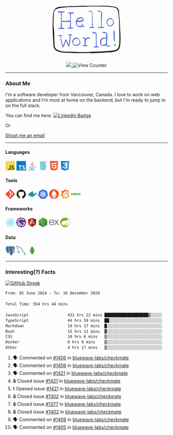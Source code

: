 <div align="center">
    <img src="./img/hello_world.webp" height="200px" width="">
    <div>
        <a href="https://www.linkedin.com/in/ajhollid">
            <img src="https://img.shields.io/badge/LinkedIn-blue"/>
        </a>
        <img src="https://komarev.com/ghpvc/?username=ajhollid&color=yellow" alt="View Counter">
    </div>
</div>

---

### About Me

I'm a software developer from Vancouver, Canada. I love to work on web applications and I'm most at home on the backend, but I'm ready to jump in on the full stack.

You can find me here: [![Linkedin Badge](https://img.shields.io/badge/-ajhollid-blue?style=flat&logo=Linkedin&logoColor=white)](https://www.linkedin.com/in/ajhollid)

Or

[Shoot me an email](mailto:ajhollid@gmail.com)

---

#### Languages

<div>
    <img src="./img/devicons/javascript-original.svg" width=30 height=30 alt="JavaScript">
    <img src="/img/devicons/typescript-original.svg" width=30 height=30 alt="TypeScript">
    <img src="./img/devicons/java-original.svg" width=30 height=30 alt="Java">
    <img src="./img/devicons/go-original.svg" width=30 height=30 alt="Golang">
    <img src="./img/devicons/html5-original.svg" width=30 height=30 alt="HTML 5">
    <img src="./img/devicons/css3-original.svg" width=30 height=30 alt="CSS 3">
</div>

#### Tools

<div>
    <img src="./img/devicons/git-original.svg" width=30 height=30 alt="Git">
    <img src="./img/devicons/github-original.svg" width=30 height=30 alt="Github">
    <img src="./img/devicons/docker-original.svg" width=30 
    height=30 alt="Docker">
    <img src="./img/devicons/kubernetes-original.svg" width=30 height=30 alt="K8">
    <img src="./img/devicons/prometheus-original.svg" width=30 height=30 alt="Prometheus">
    <img src="./img/devicons/grafana-original.svg" width=30 height=30 alt="Grafana">
    <img src="./img/devicons/nginx-original.svg" width=30 height=30 alt="Nginx">
</div>

#### Frameworks

<div>
    <img src="./img/devicons/react-original.svg" width=30 height=30 alt="React">
    <img src="./img/devicons/gatsby-original.svg" width=30 height=30 alt="Gatsby">
    <img src="./img/devicons/angularjs-original.svg" width=30 height=30 alt="AngularJS">
    <img src="./img/devicons/nodejs-original.svg" width=30 height=30 alt="NodeJS">
    <img src="./img/devicons/express-original.svg" width=30 height=30 alt="Express">
    <img src="./img/devicons/spring-original.svg" width=30 height=30 alt="Spring">
</div>

#### Data

<div>
    <img src="./img/devicons/postgresql-original.svg" width=30 height=30 alt="Postgresql">
    <img src="./img/devicons/mysql-original.svg" width=30 height=30 alt="Mysql">
    <img src="./img/devicons/mongodb-original.svg" width=30 height=30 alt="MongoDB">
</div>

---

### Interesting(?) Facts

[![GitHub Streak](http://github-readme-streak-stats.herokuapp.com?user=ajhollid)](https://git.io/streak-stats)

 <!--START_SECTION:waka-->

```txt
From: 05 June 2024 - To: 16 December 2024

Total Time: 554 hrs 44 mins

JavaScript                 431 hrs 22 mins ███████████████████▒░░░░░   77.16 %
TypeScript                 44 hrs 59 mins  ██░░░░░░░░░░░░░░░░░░░░░░░   08.05 %
Markdown                   19 hrs 17 mins  █░░░░░░░░░░░░░░░░░░░░░░░░   03.45 %
Bash                       15 hrs 11 mins  ▓░░░░░░░░░░░░░░░░░░░░░░░░   02.72 %
CSS                        10 hrs 6 mins   ▒░░░░░░░░░░░░░░░░░░░░░░░░   01.81 %
Docker                     6 hrs 9 mins    ▒░░░░░░░░░░░░░░░░░░░░░░░░   01.10 %
Other                      4 hrs 17 mins   ▒░░░░░░░░░░░░░░░░░░░░░░░░   00.77 %
```

<!--END_SECTION:waka-->


<!--START_SECTION:activity-->
1. 🗣 Commented on [#1406](https://github.com/bluewave-labs/checkmate/pull/1406#issuecomment-2549333190) in [bluewave-labs/checkmate](https://github.com/bluewave-labs/checkmate)
2. 🗣 Commented on [#1406](https://github.com/bluewave-labs/checkmate/pull/1406#issuecomment-2549313594) in [bluewave-labs/checkmate](https://github.com/bluewave-labs/checkmate)
3. 🗣 Commented on [#1421](https://github.com/bluewave-labs/checkmate/issues/1421#issuecomment-2549258511) in [bluewave-labs/checkmate](https://github.com/bluewave-labs/checkmate)
4. 🔒 Closed issue [#1421](https://github.com/bluewave-labs/checkmate/issues/1421) in [bluewave-labs/checkmate](https://github.com/bluewave-labs/checkmate)
5. ❗ Opened issue [#1421](https://github.com/bluewave-labs/checkmate/issues/1421) in [bluewave-labs/checkmate](https://github.com/bluewave-labs/checkmate)
6. 🔒 Closed issue [#1302](https://github.com/bluewave-labs/checkmate/issues/1302) in [bluewave-labs/checkmate](https://github.com/bluewave-labs/checkmate)
7. 🔒 Closed issue [#1377](https://github.com/bluewave-labs/checkmate/issues/1377) in [bluewave-labs/checkmate](https://github.com/bluewave-labs/checkmate)
8. 🔒 Closed issue [#1402](https://github.com/bluewave-labs/checkmate/issues/1402) in [bluewave-labs/checkmate](https://github.com/bluewave-labs/checkmate)
9. 🗣 Commented on [#1409](https://github.com/bluewave-labs/checkmate/pull/1409#issuecomment-2549224809) in [bluewave-labs/checkmate](https://github.com/bluewave-labs/checkmate)
10. 🗣 Commented on [#1405](https://github.com/bluewave-labs/checkmate/pull/1405#issuecomment-2549222724) in [bluewave-labs/checkmate](https://github.com/bluewave-labs/checkmate)
<!--END_SECTION:activity-->
